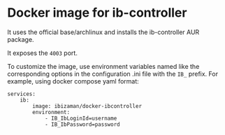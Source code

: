 Docker image for ib-controller
==============================

It uses the official base/archlinux and installs the ib-controller AUR package.

It exposes the `4003` port.

To customize the image, use environment variables named like the
corresponding options in the configuration .ini file with the `IB_`
prefix. For example, using docker compose yaml format:

```
services:
    ib:
        image: ibizaman/docker-ibcontroller
        environment:
            - IB_IbLoginId=username
            - IB_IbPassword=password
```

